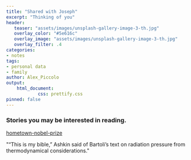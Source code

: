 ```yaml
---
title: "Shared with Joseph"
excerpt: "Thinking of you"
header:
   teaser: "assets/images/unsplash-gallery-image-3-th.jpg"
   overlay_color: "#5e616c"
   overlay_image: "assets/images/unsplash-gallery-image-3-th.jpg"
   overlay_filter: .4
categories:
- notes
tags:
- personal data
- family
author: Alex_Piccolo
output:
    html_document:
            css: prettify.css
pinned: false
---
```

<!-- ---
layout: post
title:  'Shared Article: What Google and Facebook Know About You'
comments: true
date:   2018-06-06
excerpt: 'Good details on how to understand where and how our personal identity is collected and shared'
--- -->
### Stories you may be interested in reading.

[hometown-nobel-prize](https://tworivertimes.com/rumson-honors-its-hometown-nobel-prize-recipient/)

"“This is my bible,” Ashkin said of Bartoli’s text on radiation pressure from thermodynamical considerations."
